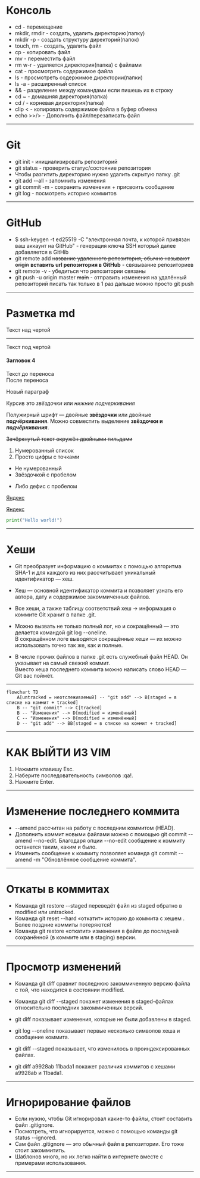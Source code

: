 # Консоль

- cd - перемещение  
- mkdir, rmdir - создать, удалить директорию(папку)  
- mkdir -p - создать структуру директорий(папок)  
- touch, rm - создать, удалить файл  
- cp - копировать файл  
- mv - переместить файл  
- rm w-r - удаляется директория(папка) с файлами  
- cat - просмотреть содержимое файла  
- ls - просмотреть содержимое директории(папки)  
- ls -a - расширенный список  
- && - разделение между командами если пишешь их в строку  
- cd ~ - домашняя директория(папка)  
- cd / - корневая директория(папка)  
- clip < - копировать содержимое файла в буфер обмена  
- echo >>/> - Дополнить файл/перезаписать файл

---

# Git  

- git init - инициализировать репозиторий  
- git status - проверить статус/состояние репозитория  
- Чтобы разгитить директорию нужно удалить скрытую папку .git  
- git add --all - запомнить изменения  
- git commit -m - сохранить изменения + присвоить сообщение  
- git log - посмотреть историю коммитов  

---

# GitHub  

- $ ssh-keygen -t ed25519 -C "электронная почта, к которой привязан ваш аккаунт на GitHub" - генерация ключа SSH который далее добавляется в GitHib  
- git remote add ~~название удаленного репозитория, обычно называют origin~~ __вставить url репозитория в GitHub__ - связывание репозиториев  
- git remote -v - убедиться что репозитории связаны  
- git push -u origin master ~~main~~ - отправить изменения на удалённый репозиторий писать так только в 1 раз дальше можно просто git push  

---

# Разметка md  

Текст над чертой  

---

Текст под чертой  

#### Загловок 4
Текст до переноса  
После переноса  

Новый параграф

Курсив это *звёздочки* или _нижние подчеркивания_

Полужирный шрифт — двойные **звёздочки** или двойные __подчёркивания__.
Можно совместить выделение **звёздочки и _подчёркивания_**.

~~Зачёркнутый текст окружён двойными тильдами~~

1. Нумерованный список
2. Просто цифры с точками
* Не нумерованный
* Звёздочкой с пробелом
- Либо дефис с пробелом

[Яндекс](https://www.yandex.ru)

[Яндекс](https://www.yandex.ru "Я Yandex!")

``` python
print("Hello world!")
```  

---  

# Хеши  

- Git преобразует информацию о коммитах с помощью алгоритма SHA-1 и для каждого из них рассчитывает уникальный идентификатор — хеш.  
- Хеш — основной идентификатор коммита и позволяет узнать его автора, дату и содержимое закоммиченных файлов.  
- Все хеши, а также таблицу соответствий хеш → информация о коммите Git хранит в папке .git.  

- Можно вызвать не только полный лог, но и сокращённый — это делается командой git log --oneline.  
В сокращённом логе выводятся сокращённые хеши — их можно использовать точно так же, как и полные.  

- В числе прочих файлов в папке .git есть служебный файл HEAD. Он указывает на самый свежий коммит.  
Вместо хеша последнего коммита можно написать слово HEAD — Git вас поймёт. 

--- 

```mermaid
flowchart TD
	A[untracked = неотслеживаемый] -- "git add" --> B[staged = в списке на коммит + tracked]
	B -- "git commit" --> C[tracked]
	B -- "Изменения" --> D[modified = изменённый]
	C -- "Изменения" --> D[modified = изменённый]
	D -- "git add" --> BB[staged = в списке на коммит + tracked]
```

---  

# КАК ВЫЙТИ ИЗ VIM  

1. Нажмите клавишу Esc.
2. Наберите последовательность символов :qa!.
3. Нажмите Enter.

---  

# Изменение последнего коммита  

- --amend рассчитан на работу с последним коммитом (HEAD).  
- Дополнить коммит новыми файлами можно с помощью git commit --amend --no-edit. Благодаря опции --no-edit сообщение к коммиту останется таким, каким и было.  
- Изменить сообщение к коммиту позволяет команда git commit --amend -m "Обновлённое сообщение коммита".  

---

# Откаты в коммитах  

- Команда git restore --staged <file> переведёт файл из staged обратно в modified или untracked.  
- Команда git reset --hard <commit hash> «откатит» историю до коммита с хешем <hash>. Более поздние коммиты потеряются!  
- Команда git restore <file> «откатит» изменения в файле до последней сохранённой (в коммите или в staging) версии.  

---  

# Просмотр изменений  

- Команда git diff сравнит последнюю закоммиченную версию файла с той, что находится в состоянии modified.  
- Команда git diff --staged покажет изменения в staged-файлах относительно последних закоммиченных версий.  

- git diff показывает изменения, которые не были добавлены в staged.  
- git log --oneline показывает первые несколько символов хеша и сообщение коммита.  
- git diff --staged показывает, что изменилось в проиндексированных файлах.  
- git diff a9928ab 11bada1 покажет различия коммитов с хешами a9928ab и 11bada1.  

---  

# Игнорирование файлов  

- Если нужно, чтобы Git игнорировал какие-то файлы, стоит составить файл .gitignore.  
- Посмотреть, что игнорируется, можно с помощью команды git status --ignored.  
- Сам файл .gitignore — это обычный файл в репозитории. Его тоже стоит закоммитить.  
- Шаблонов много, но их легко найти в интернете вместе с примерами использования.  

---  

